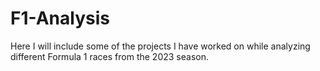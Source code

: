 # F1-Analysis

Here I will include some of the projects I have worked on while analyzing different Formula 1 races from the 2023 season.
